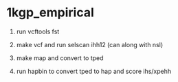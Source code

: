 # 1kgp_empirical

1. run vcftools fst

2. make vcf and run selscan ihh12 (can along with nsl)

3. make map and convert to tped

4. run hapbin to convert tped to hap and score ihs/xpehh
